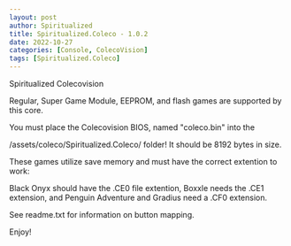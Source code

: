 ```yaml
---
layout: post
author: Spiritualized
title: Spiritualized.Coleco - 1.0.2
date: 2022-10-27
categories: [Console, ColecoVision]
tags: [Spiritualized.Coleco]
---
```

Spiritualized Colecovision

Regular, Super Game Module, EEPROM, and flash games are supported by this core.

You must place the Colecovision BIOS, named "coleco.bin" into the 

/assets/coleco/Spiritualized.Coleco/ folder!  It should be 8192 bytes in size.

These games utilize save memory and must have the correct extention to work:

Black Onyx should have the .CE0 file extention,
Boxxle needs the .CE1 extension, 
and Penguin Adventure and Gradius need a .CF0 extension.

See readme.txt for information on button mapping.


Enjoy!
